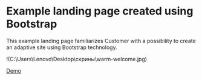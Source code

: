 # Example landing page created using Bootstrap 

This example landing page familiarizes Customer with a possibility to create an adaptive site using Bootstrap technology.

!(C:\Users\Lenovo\Desktop\скрины\warm-welcome.jpg)

[Demo](https://elenasinelle.github.io/warm-welcome/#)
